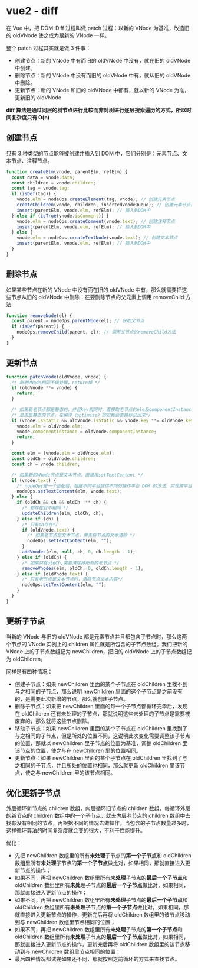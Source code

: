 # vue2 - diff

在 Vue 中，把 DOM-Diff 过程叫做 patch 过程：以新的 VNode 为基准，改造旧的 oldVNode 使之成为跟新的 VNode 一样。

整个 patch 过程其实就是做 3 件事：

- 创建节点：新的 VNode 中有而旧的 oldVNode 中没有，就在旧的 oldVNode 中创建。
- 删除节点：新的 VNode 中没有而旧的 oldVNode 中有，就从旧的 oldVNode 中删除。
- 更新节点：新的 VNode 和旧的 oldVNode 中都有，就以新的 VNode 为准，更新旧的 oldVNode

**diff 算法是通过同层的树节点进行比较而非对树进行逐层搜索遍历的方式，所以时间复杂度只有 O(n)**

## 创建节点

只有 3 种类型的节点能够被创建并插入到 DOM 中，它们分别是：元素节点、文本节点、注释节点。

```javascript
function createElm(vnode, parentElm, refElm) {
  const data = vnode.data;
  const children = vnode.children;
  const tag = vnode.tag;
  if (isDef(tag)) {
    vnode.elm = nodeOps.createElement(tag, vnode); // 创建元素节点
    createChildren(vnode, children, insertedVnodeQueue); // 创建元素节点的子节点
    insert(parentElm, vnode.elm, refElm); // 插入到DOM中
  } else if (isTrue(vnode.isComment)) {
    vnode.elm = nodeOps.createComment(vnode.text); // 创建注释节点
    insert(parentElm, vnode.elm, refElm); // 插入到DOM中
  } else {
    vnode.elm = nodeOps.createTextNode(vnode.text); // 创建文本节点
    insert(parentElm, vnode.elm, refElm); // 插入到DOM中
  }
}
```

## 删除节点

如果某些节点在新的 VNode 中没有而在旧的 oldVNode 中有，那么就需要把这些节点从旧的 oldVNode 中删除：在要删除节点的父元素上调用 removeChild 方法

```javascript
function removeNode(el) {
  const parent = nodeOps.parentNode(el); // 获取父节点
  if (isDef(parent)) {
    nodeOps.removeChild(parent, el); // 调用父节点的removeChild方法
  }
}
```

## 更新节点

```javascript
function patchVnode(oldVnode, vnode) {
  /* 新老VNode相同不做处理，return掉 */
  if (oldVnode **= vnode) {
    return;
  }

  /* 如果新老节点都是静态的，并且key相同时，直接取老节点的ele及componentInstance就可 */
  /* 是否是静态的节点，在编译（optimize）的过程会直接标记出来*/
  if (vnode.isStatic && oldVnode.isStatic && vnode.key **= oldVnode.key) {
    vnode.elm = oldVnode.elm;
    vnode.componentInstance = oldVnode.componentInstance;
    return;
  }

  const elm = (vnode.elm = oldVnode.elm);
  const oldCh = oldVnode.children;
  const ch = vnode.children;

  /* 如果新的VNode节点是文本节点，直接用setTextContent */
  if (vnode.text) {
    /* nodeOps是一个适配层，根据不同平台提供不同的操作平台 DOM 的方法，实现跨平台 */
    nodeOps.setTextContent(elm, vnode.text);
  } else {
    if (oldCh && ch && oldCh !** ch) {
      /* 都存在且不相同 */
      updateChildren(elm, oldCh, ch);
    } else if (ch) {
      /* 只有ch存在*/
      if (oldVnode.text) {
        /* 如果老节点是文本节点，需先将节点的文本清除 */
        nodeOps.setTextContent(elm, "");
      }
      addVnodes(elm, null, ch, 0, ch.length - 1);
    } else if (oldCh) {
      /* 如果只有oldCh,需要清除掉所有的老节点 */
      removeVnodes(elm, oldCh, 0, oldCh.length - 1);
    } else if (oldVnode.text) {
      /* 只有老节点是文本节点时，清除节点文本内容*/
      nodeOps.setTextContent(elm, "");
    }
  }
}
```

## 更新子节点

当新的 VNode 与旧的 oldVNode 都是元素节点并且都包含子节点时，那么这两个节点的 VNode 实例上的 children 属性就是所包含的子节点数组。我们把新的 VNode 上的子节点数组记为 newChildren，把旧的 oldVNode 上的子节点数组记为 oldChildren。

同样是有四种情况：

- 创建子节点：如果 newChildren 里面的某个子节点在 oldChildren 里找不到与之相同的子节点，那么说明 newChildren 里面的这个子节点是之前没有的，是需要此次新增的节点，那么就创建子节点。
- 删除子节点：如果把 newChildren 里面的每一个子节点都循环完毕后，发现在 oldChildren 还有未处理的子节点，那就说明这些未处理的子节点是需要被废弃的，那么就将这些节点删除。
- 移动子节点：如果 newChildren 里面的某个子节点在 oldChildren 里找到了与之相同的子节点，但是所处的位置不同，这说明此次变化需要调整该子节点的位置，那就以 newChildren 里子节点的位置为基准，调整 oldChildren 里该节点的位置，使之与在 newChildren 里的位置相同。
- 更新节点：如果 newChildren 里面的某个子节点在 oldChildren 里找到了与之相同的子节点，并且所处的位置也相同，那么就更新 oldChildren 里该节点，使之与 newChildren 里的该节点相同。

## 优化更新子节点

外层循环新节点的 children 数组，内层循环旧节点的 children 数组，每循环外层的新节点的 children 数组中的一个子节点，就去内层老节点的 children 数组中去找有没有相同的节点，再根据不同的情况去做操作。当包含的子节点数量过多时，这样循环算法的时间复杂度就会变的很大，不利于性能提升。

优化：

- 先把 newChildren 数组里的所有**未处理**子节点的**第一个子节点**和 oldChildren 数组里所有**未处理**子节点的**第一个子节点**做比对，如果相同，那就直接进入更新节点的操作；
- 如果不同，再把 newChildren 数组里所有**未处理**子节点的**最后一个子节点**和 oldChildren 数组里所有**未处**理子节点的**最后一个子节点**做比对，如果相同，那就直接进入更新节点的操作；
- 如果不同，再把 newChildren 数组里所有**未处理**子节点的**最后一个子节点**和 oldChildren 数组里所有**未处理**子节点的**第一个子节点**做比对，如果相同，那就直接进入更新节点的操作，更新完后再将 oldChildren 数组里的该节点移动到与 newChildren 数组里节点相同的位置；
- 如果不同，再把 newChildren 数组里所有**未处理**子节点的**第一个子节点**和 oldChildren 数组里所有**未处理**子节点的**最后一个子节点**做比对，如果相同，那就直接进入更新节点的操作，更新完后再将 oldChildren 数组里的该节点移动到与 newChildren 数组里节点相同的位置；
- 最后四种情况都试完如果还不同，那就按照之前循环的方式来查找节点。
